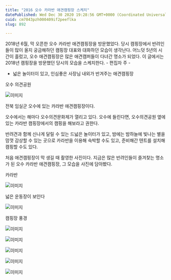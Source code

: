 ```yaml
---
title: "2016 오수 카라반 애견캠핑장 스케치"
datePublished: Wed Dec 30 2020 19:28:56 GMT+0000 (Coordinated Universal Time)
cuid: cm7043pzh000409if2peeflka
slug: 892

---
```



2018년 6월, 막 오픈한 오수 카라반 애견캠핑장을 방문했었다. 당시 캠핑장에서 반려인들이 많이 올지 궁금해하던 캠핑장 대표와 대화하던 모습이 생각난다. 어느덧 5년의 시간이 흘렀고, 오수 애견캠핑장은 많은 애견캠퍼들이 다녀간 명소가 되었다. 이 글에서는 2018년 캠핑장을 방문했던 당시의 모습을 스케치한다. - 편집자 주 -

- 넓은 놀이터이 있고, 인심좋은 사장님 내외가 반겨주는 애견캠핑장

오수 의견공원

![이미지](https://cdn.hashnode.com/res/hashnode/image/upload/v1739255965023/dde00ebb-5243-4278-b45f-67bb5fbede85.jpeg)

전북 임실군 오수에 있는 카라반 애견캠핑장이다.

오수에서는 해마다 오수의견문화제가 열리고 있다. 오수에 들린다면, 오수의견공원 옆에 있는 카라반 캠핑장에서의 캠핑을 해보라고 권한다.

반려견과 함께 신나게 달릴 수 있는 드넓은 놀이터가 있고, 밤에는 밤하늘에 빛나는 별을 맘껏 감상할 수 있는 곳으로 카라반을 이용해 숙박할 수도 있고, 준비해간 텐트를 설치해 캠핑할 수도 있다.

처음 애견캠핑장이 막 생길 때 촬영한 사진이다. 지금은 많은 반려인들이 즐겨찾는 명소가 된 오수 카라반 애견캠핑장, 그 모습을 사진에 담아봤다.

카라반

![이미지](https://cdn.hashnode.com/res/hashnode/image/upload/v1739255966725/6661eaab-7200-4dcf-88b8-062882b00101.jpeg)

넓은 운동장이 보인다

![이미지](https://cdn.hashnode.com/res/hashnode/image/upload/v1739255968447/55bdba30-3054-419a-8c6b-f77f60ae50cc.jpeg)

캠핑장 풍경

![이미지](https://cdn.hashnode.com/res/hashnode/image/upload/v1739255970101/b15bf6ff-5ee7-4158-a6b1-16bdc1d16371.jpeg)

![이미지](https://cdn.hashnode.com/res/hashnode/image/upload/v1739255971695/9d35a2e1-9582-4e14-ad6d-871bf56b1af2.jpeg)

![이미지](https://cdn.hashnode.com/res/hashnode/image/upload/v1739255973431/933bb458-cc49-4e16-8487-13929a42236e.jpeg)

![이미지](https://cdn.hashnode.com/res/hashnode/image/upload/v1739255974993/9ef20ad6-6f4c-4adc-8193-44e517113395.jpeg)

![이미지](https://cdn.hashnode.com/res/hashnode/image/upload/v1739255976964/222ea6af-8947-479c-bf4c-025e0fd07b0c.jpeg)